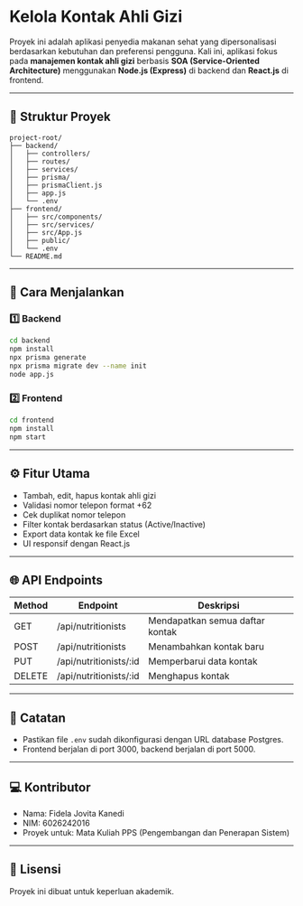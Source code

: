 # Kelola Kontak Ahli Gizi

Proyek ini adalah aplikasi penyedia makanan sehat yang dipersonalisasi berdasarkan kebutuhan dan preferensi pengguna. Kali ini, aplikasi fokus pada **manajemen kontak ahli gizi** berbasis **SOA (Service-Oriented Architecture)** menggunakan **Node.js (Express)** di backend dan **React.js** di frontend.

---

## 📁 Struktur Proyek

```
project-root/
├── backend/
│   ├── controllers/
│   ├── routes/
│   ├── services/
│   ├── prisma/
│   ├── prismaClient.js
│   ├── app.js
│   └── .env
├── frontend/
│   ├── src/components/
│   ├── src/services/
│   ├── src/App.js
│   ├── public/
│   └── .env
└── README.md
```

---

## 🚀 Cara Menjalankan

### 1️⃣ Backend
```bash
cd backend
npm install
npx prisma generate
npx prisma migrate dev --name init
node app.js
```

### 2️⃣ Frontend
```bash
cd frontend
npm install
npm start
```

---

## ⚙️ Fitur Utama

- Tambah, edit, hapus kontak ahli gizi
- Validasi nomor telepon format +62
- Cek duplikat nomor telepon
- Filter kontak berdasarkan status (Active/Inactive)
- Export data kontak ke file Excel
- UI responsif dengan React.js

---

## 🌐 API Endpoints

| Method | Endpoint | Deskripsi |
|---------|-------------------------------|-------------------------------------------|
| GET | /api/nutritionists | Mendapatkan semua daftar kontak |
| POST | /api/nutritionists | Menambahkan kontak baru |
| PUT | /api/nutritionists/:id | Memperbarui data kontak |
| DELETE | /api/nutritionists/:id | Menghapus kontak |

---

## 📝 Catatan
- Pastikan file `.env` sudah dikonfigurasi dengan URL database Postgres.
- Frontend berjalan di port 3000, backend berjalan di port 5000.

---

## 💻 Kontributor
- Nama: Fidela Jovita Kanedi
- NIM: 6026242016
- Proyek untuk: Mata Kuliah PPS (Pengembangan dan Penerapan Sistem)

---

## 📌 Lisensi
Proyek ini dibuat untuk keperluan akademik.
